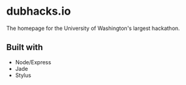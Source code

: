# dubhacks.io

The homepage for the University of Washington's largest hackathon.

## Built with
- Node/Express
- Jade
- Stylus